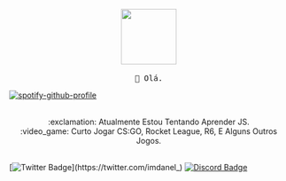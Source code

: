<p align="center">
  <img src="https://cdn.discordapp.com/attachments/759159585365295169/759166058455105556/FOS.gif" width="100px">
   <br><br>
  <samp>
    👋 Olá.
  </samp>
</p> 
  
[![spotify-github-profile](https://spotify-github-profile.vercel.app/api/view?uid=22ajhqjl6t3w3vrehn4cgz5pi&cover_image=true&theme=novatorem)](https://github.com/Im-Danel)
  
<p align="center">
  <br>:exclamation: Atualmente Estou Tentando Aprender JS.
  <br>:video_game: Curto Jogar CS:GO, Rocket League, R6, E Alguns Outros Jogos.
  <br><br>
</p>

[![Twitter Badge](https://img.shields.io/badge/-Twitter-FFA568?style=flat-rounded&labelColor=FFA568&logo=twitter&logoColor=202020&link=https://twitter.com/imdanel_)](https://twitter.com/imdanel_) 
[![Discord Badge](https://img.shields.io/badge/-Discord-121419?style=flat-square&logo=Discord&logoColor=4ED4FF&link=https://discord.gg/SUYfBgE)](https://discord.gg/SUYfBgE)
